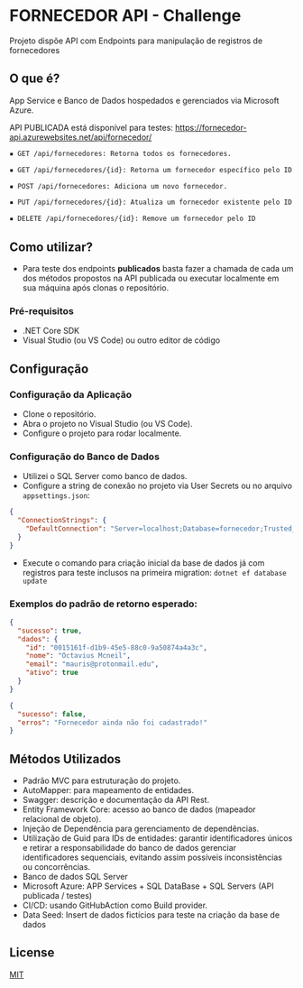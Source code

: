 # FORNECEDOR API - Challenge

Projeto dispõe API com Endpoints para manipulação de registros de fornecedores

## O que é?


App Service e Banco de Dados hospedados e gerenciados via Microsoft Azure.

API PUBLICADA está disponível para testes: https://fornecedor-api.azurewebsites.net/api/fornecedor/

```bash
▪ GET /api/fornecedores: Retorna todos os fornecedores.

▪ GET /api/fornecedores/{id}: Retorna um fornecedor específico pelo ID.

▪ POST /api/fornecedores: Adiciona um novo fornecedor.

▪ PUT /api/fornecedores/{id}: Atualiza um fornecedor existente pelo ID.

▪ DELETE /api/fornecedores/{id}: Remove um fornecedor pelo ID
```



## Como utilizar?

- Para teste dos endpoints **publicados** basta fazer a chamada de cada um dos métodos propostos na API publicada ou executar localmente em sua máquina após clonas o repositório.


### Pré-requisitos

- .NET Core SDK
- Visual Studio (ou VS Code) ou outro editor de código

## Configuração
### Configuração da Aplicação
- Clone o repositório.
- Abra o projeto no Visual Studio (ou VS Code).
- Configure o projeto para rodar localmente.

### Configuração do Banco de Dados

- Utilizei o SQL Server como banco de dados.
- Configure a string de conexão no projeto via User Secrets ou no arquivo `appsettings.json`:

```json
{
  "ConnectionStrings": {
    "DefaultConnection": "Server=localhost;Database=fornecedor;Trusted_Connection=True;TrustServerCertificate=True;"
  }
}

```

- Execute o comando para criação inicial da base de dados já com registros para teste inclusos na primeira migration:
`dotnet ef database update`

### Exemplos do padrão de retorno esperado:
```json
{
  "sucesso": true,
  "dados": {
    "id": "0015161f-d1b9-45e5-88c0-9a50874a4a3c",
    "nome": "Octavius Mcneil",
    "email": "mauris@protonmail.edu",
    "ativo": true
  }
}
```
```json
{
  "sucesso": false,
  "erros": "Fornecedor ainda não foi cadastrado!"
}
```


## Métodos Utilizados
- Padrão MVC para estruturação do projeto.
- AutoMapper: para mapeamento de entidades.
- Swagger: descrição e documentação da API Rest.
- Entity Framework Core: acesso ao banco de dados (mapeador relacional de objeto).
- Injeção de Dependência para gerenciamento de dependências.
- Utilização de Guid para IDs de entidades: garantir identificadores únicos e retirar a responsabilidade do banco de dados gerenciar identificadores sequenciais, evitando assim possíveis inconsistências ou concorrências.
- Banco de dados SQL Server
- Microsoft Azure: APP Services + SQL DataBase + SQL Servers (API publicada / testes)
- CI/CD: usando GitHubAction como Build provider.
- Data Seed: Insert de dados fictícios para teste na criação da base de dados 


## License

[MIT](https://choosealicense.com/licenses/mit/)
